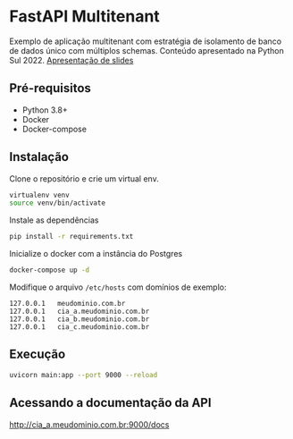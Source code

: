 # FastAPI Multitenant

Exemplo de aplicação multitenant com estratégia de isolamento de banco de dados único com múltiplos schemas. Conteúdo apresentado na Python Sul 2022. [Apresentação de slides](https://docs.google.com/presentation/d/1goJIzpQUDE0mAkSAJhVkxil5AGlAkP4M4TmxdI3cGhc/edit?usp=sharing)

## Pré-requisitos

* Python 3.8+
* Docker
* Docker-compose

## Instalação

Clone o repositório e crie um virtual env.

```bash
virtualenv venv
source venv/bin/activate
```

Instale as dependências

```bash
pip install -r requirements.txt
```

Inicialize o docker com a instância do Postgres

```bash
docker-compose up -d
```

Modifique o arquivo `/etc/hosts` com domínios de exemplo:

```
127.0.0.1	meudominio.com.br
127.0.0.1	cia_a.meudominio.com.br
127.0.0.1	cia_b.meudominio.com.br
127.0.0.1	cia_c.meudominio.com.br
```

## Execução

```bash
uvicorn main:app --port 9000 --reload
```

## Acessando a documentação da API

http://cia_a.meudominio.com.br:9000/docs
